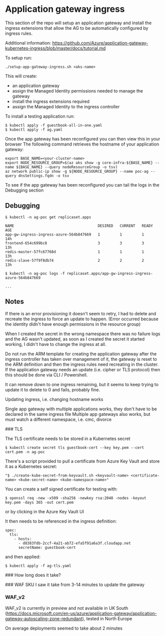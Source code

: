 # Application gateway ingress

This section of the repo will setup an application gateway and install the ingress extensions
that allow the AG to be automatically configured by ingress rules.

Additional information:
https://github.com/Azure/application-gateway-kubernetes-ingress/blob/master/docs/tutorial.md

To setup run:

```
./setup-app-gateway-ingress.sh <aks-name>
```

This will create:
- an application gateway
- assign the Managed Identity permissions needed to manage the gateway
- install the ingress extensions required
- assign the Managed Identity to the ingress controller

To install a testing application run:

```
$ kubectl apply -f guestbook-all-in-one.yaml
$ kubectl apply -f ag.yaml
```

Once the app gateway has been reconfigured you can then view this in your browser
The following command retrieves the hostname of your application gateway:
```
export BASE_NAME=<your-cluster-name>
export NODE_RESOURCE_GROUP=$(az aks show -g core-infra-${BASE_NAME} --name ${BASE_NAME} --query nodeResourceGroup -o tsv)
az network public-ip show -g ${NODE_RESOURCE_GROUP} --name poc-ag --query dnsSettings.fqdn -o tsv
```

To see if the app gateway has been reconfigured you can tail the logs in the Debugging section

## Debugging

```
$ kubectl -n ag-poc get replicaset.apps

NAME                                      DESIRED   CURRENT   READY   AGE
app-gw-ingress-ingress-azure-564b847669   1         1         1       14h
frontend-654c699bc8                       3         3         3       13h
redis-master-57fc67768d                   1         1         1       13h
redis-slave-57f9f8db74                    2         2         2       13h
```

```
$ kubectl -n ag-poc logs -f replicaset.apps/app-gw-ingress-ingress-azure-564b847669

...
```

## Notes

If there is an error provisioning it doesn't seem to retry, I had to delete and recreate the ingress to force an update to happen. (Error occurred because the identity didn't have enough permissions in the resource group)

When I created the secret in the wrong namespace there was no failure logs and the AG wasn't updated, 
as soon as I created the secret it started working, I didn't have to change the ingress at all.

Do not run the ARM template for creating the application gateway after the ingress controller has taken
over management of it, the gateway is reset to the ARM definition and then the ingress rules need recreating in the cluster. If the application gateway needs an update (i.e. cipher or TLS protocol)
then this should be done via CLI / Powershell.

It can remove down to one ingress remaining, but it seems to keep trying to update it to delete to 0 and fails, probably fine.

Updating ingress, i.e. changing hostname works

Single app gateway with multiple applications works, they don't have to be declared in the same ingress file
Multiple app gateways also works, but must watch a different namespace, i.e. cmc, divorce

### TLS

The TLS certificate needs to be stored in a Kubernetes secret
```
$ kubectl create secret tls guestbook-cert --key key.pem --cert cert.pem -n ag-poc
```

There's a script provided to pull a certificate from Azure Key Vault and store it as a Kubernetes secret:
```
"$ ./create-kube-secret-from-keyvault.sh <keyvault-name> <certificate-name> <kube-secret-name> <kube-namespace-name>" 
```

You can create a self signed certificate for testing with:
```
$ openssl req -new -x509 -sha256 -newkey rsa:2048 -nodes -keyout key.pem -days 365 -out cert.pem
```
or by clicking in the Azure Key Vault UI


It then needs to be referenced in the ingress definition:
```
spec:
  tls:
    - hosts:
      - d8383fdb-2ccf-4a21-ab72-efa5f91a6a3f.cloudapp.net
      secretName: guestbook-cert
```

and then applied:
```
$ kubectl apply -f ag-tls.yaml
```

### How long does it take?

### WAF SKU
I saw it take from 3-14 minutes to update the gateway

### WAF_v2
WAF_v2 is currently in preview and not available in UK South (https://docs.microsoft.com/en-us/azure/application-gateway/application-gateway-autoscaling-zone-redundant), tested in North Europe

On average deployments seemed to take about 2 minutes
